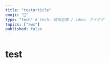 ```yaml
---
title: "testarticle"
emoji: "📌"
type: "tech" # tech: 技術記事 / idea: アイデア
topics: ["aws"]
published: false
---
```


# test